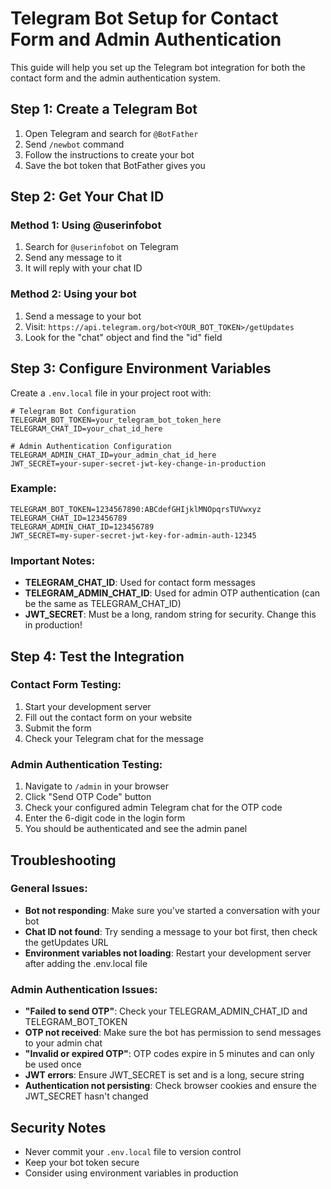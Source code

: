 # Telegram Bot Setup for Contact Form and Admin Authentication

This guide will help you set up the Telegram bot integration for both the contact form and the admin authentication system.

## Step 1: Create a Telegram Bot

1. Open Telegram and search for `@BotFather`
2. Send `/newbot` command
3. Follow the instructions to create your bot
4. Save the bot token that BotFather gives you

## Step 2: Get Your Chat ID

### Method 1: Using @userinfobot

1. Search for `@userinfobot` on Telegram
2. Send any message to it
3. It will reply with your chat ID

### Method 2: Using your bot

1. Send a message to your bot
2. Visit: `https://api.telegram.org/bot<YOUR_BOT_TOKEN>/getUpdates`
3. Look for the "chat" object and find the "id" field

## Step 3: Configure Environment Variables

Create a `.env.local` file in your project root with:

```env
# Telegram Bot Configuration
TELEGRAM_BOT_TOKEN=your_telegram_bot_token_here
TELEGRAM_CHAT_ID=your_chat_id_here

# Admin Authentication Configuration
TELEGRAM_ADMIN_CHAT_ID=your_admin_chat_id_here
JWT_SECRET=your-super-secret-jwt-key-change-in-production
```

### Example:

```env
TELEGRAM_BOT_TOKEN=1234567890:ABCdefGHIjklMNOpqrsTUVwxyz
TELEGRAM_CHAT_ID=123456789
TELEGRAM_ADMIN_CHAT_ID=123456789
JWT_SECRET=my-super-secret-jwt-key-for-admin-auth-12345
```

### Important Notes:

- **TELEGRAM_CHAT_ID**: Used for contact form messages
- **TELEGRAM_ADMIN_CHAT_ID**: Used for admin OTP authentication (can be the same as TELEGRAM_CHAT_ID)
- **JWT_SECRET**: Must be a long, random string for security. Change this in production!

## Step 4: Test the Integration

### Contact Form Testing:

1. Start your development server
2. Fill out the contact form on your website
3. Submit the form
4. Check your Telegram chat for the message

### Admin Authentication Testing:

1. Navigate to `/admin` in your browser
2. Click "Send OTP Code" button
3. Check your configured admin Telegram chat for the OTP code
4. Enter the 6-digit code in the login form
5. You should be authenticated and see the admin panel

## Troubleshooting

### General Issues:

- **Bot not responding**: Make sure you've started a conversation with your bot
- **Chat ID not found**: Try sending a message to your bot first, then check the getUpdates URL
- **Environment variables not loading**: Restart your development server after adding the .env.local file

### Admin Authentication Issues:

- **"Failed to send OTP"**: Check your TELEGRAM_ADMIN_CHAT_ID and TELEGRAM_BOT_TOKEN
- **OTP not received**: Make sure the bot has permission to send messages to your admin chat
- **"Invalid or expired OTP"**: OTP codes expire in 5 minutes and can only be used once
- **JWT errors**: Ensure JWT_SECRET is set and is a long, secure string
- **Authentication not persisting**: Check browser cookies and ensure the JWT_SECRET hasn't changed

## Security Notes

- Never commit your `.env.local` file to version control
- Keep your bot token secure
- Consider using environment variables in production
